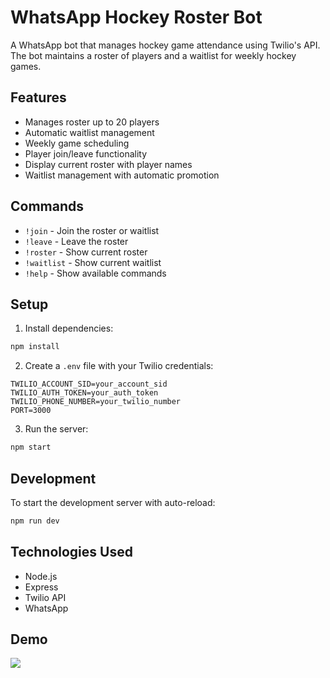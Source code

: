 # WhatsApp Hockey Roster Bot

A WhatsApp bot that manages hockey game attendance using Twilio's API. The bot maintains a roster of players and a waitlist for weekly hockey games.

## Features

- Manages roster up to 20 players
- Automatic waitlist management
- Weekly game scheduling
- Player join/leave functionality
- Display current roster with player names
- Waitlist management with automatic promotion

## Commands

- `!join` - Join the roster or waitlist
- `!leave` - Leave the roster
- `!roster` - Show current roster
- `!waitlist` - Show current waitlist
- `!help` - Show available commands

## Setup

1. Install dependencies:

```bash
npm install
```

2. Create a `.env` file with your Twilio credentials:

```
TWILIO_ACCOUNT_SID=your_account_sid
TWILIO_AUTH_TOKEN=your_auth_token
TWILIO_PHONE_NUMBER=your_twilio_number
PORT=3000
```

3. Run the server:

```bash
npm start
```

## Development

To start the development server with auto-reload:

```bash
npm run dev
```

## Technologies Used

- Node.js
- Express
- Twilio API
- WhatsApp

## Demo
![](https://github.com/whatsapp-chatbot/demo.gif)
